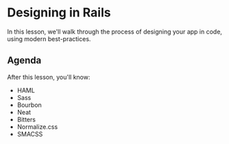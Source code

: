 # Designing in Rails
In this lesson, we'll walk through the process of designing your app in code, using modern best-practices.

## Agenda
After this lesson, you'll know:

  * HAML
  * Sass
  * Bourbon
  * Neat
  * Bitters
  * Normalize.css
  * SMACSS
